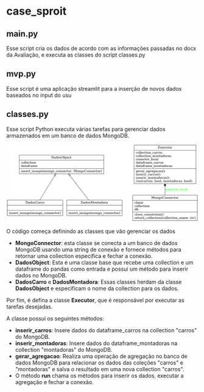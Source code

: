 # case_sproit

## main.py
Esse script cria os dados de acordo com as informações passadas no docx da Avaliação, e executa as classes do script classes.py

## mvp.py
Esse script é uma aplicação streamlit para a inserção de novos dados baseados no input do usu

## classes.py
Esse script Python executa várias tarefas para gerenciar dados armazenados em um banco de dados MongoDB.


![classes_png](https://github.com/Patotricks15/case_sproit/blob/main/classes.png)


O código começa definindo as classes que vão gerenciar os dados

* **MongoConnector**: esta classe se conecta a um banco de dados MongoDB usando uma string de conexão e fornece métodos para retornar uma collection específica e fechar a conexão.
* **DadosObject**: Esta é uma classe base que recebe uma collection e um dataframe do pandas como entrada e possui um método para inserir dados no MongoDB.
* **DadosCarro** e **DadosMontadora**: Essas classes herdam da classe **DadosObject** e especificam o nome da collection para os dados.

Por fim, é defina a classe **Executor**, que é responsável por executar as tarefas desejadas.

A classe possui os seguintes métodos:
* **inserir_carros**: Insere dados do dataframe_carros na collection "carros" do MongoDB.
* **inserir_montadoras**: Insere dados do dataframe_montadoras na collection "montadoras" do MongoDB.
* **gerar_agregacao**: Realiza uma operação de agregação no banco de dados MongoDB para relacionar os dados das coleções "carros" e "montadoras" e salva o resultado em uma nova collection "carros".
* O método **run** chama os métodos para inserir os dados, executar a agregação e fechar a conexão.

